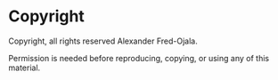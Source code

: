 # Copyright

Copyright, all rights reserved Alexander Fred-Ojala.

Permission is needed before reproducing, copying, or using any of this material.
